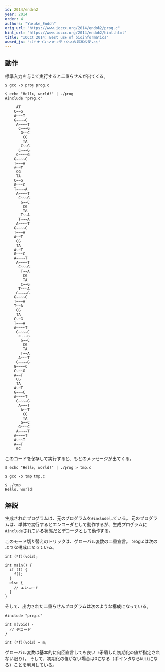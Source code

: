 ```yaml
---
id: 2014/endoh2
year: 2014
order: 4
authors: "Yusuke_Endoh"
orig_url: "https://www.ioccc.org/2014/endoh2/prog.c"
hint_url: "https://www.ioccc.org/2014/endoh2/hint.html"
title: "IOCCC 2014: Best use of bioinformatics"
award_ja: "バイオインフォマティクスの最高の使い方"
---
```


## 動作

標準入力を与えて実行すると二重らせんが出てくる。

```
$ gcc -o prog prog.c

$ echo "Hello, world!" | ./prog
#include "prog.c"

     AT
    C~~G
    A~~~T
    G~~~~C
     A~~~~T
      C~~~G
       G~~C
        CG
        TA
       C~~G
      C~~~G
     C~~~~G
    G~~~~C
    T~~~A
    A~~T
     CG
     TA
    C~~G
    G~~~C
    T~~~~A
     A~~~~T
      C~~~G
       G~~C
        CG
        TA
       T~~A
      T~~~A
     A~~~~T
    G~~~~C
    T~~~A
    A~~T
     CG
     TA
    A~~T
    G~~~C
    A~~~~T
     A~~~~T
      C~~~G
       T~~A
        CG
        TA
       C~~G
      T~~~A
     C~~~~G
    G~~~~C
    T~~~A
    T~~A
     CG
     TA
    C~~G
    T~~~A
    A~~~~T
     G~~~~C
      C~~~G
       G~~C
        CG
        TA
       T~~A
      A~~~T
     C~~~~G
    G~~~~C
    C~~~G
    A~~T
     CG
     TA
    A~~T
    G~~~C
    A~~~~T
     C~~~~G
      A~~~T
       A~~T
        CG
        TA
       G~~C
      G~~~C
     A~~~~T
    A~~~~T
    A~~~T
    A~~T
     GC
```

このコードを保存して実行すると、もとのメッセージが出てくる。

```
$ echo "Hello, world!" | ./prog > tmp.c

$ gcc -o tmp tmp.c

$ ./tmp
Hello, world!
```

## 解説

生成されたプログラムは、元のプログラムを`#include`している。
元のプログラムは、単体で実行するとエンコーダとして動作するが、生成プログラムに`#include`されている状態だとデコーダとして動作する。

このモード切り替えのトリックは、グローバル変数の二重宣言。
prog.cは次のような構成になっている。

```
int (*f)(void);

int main() {
  if (f) {
    f();
  }
  else {
    // エンコード
  }
}
```

そして、出力された二重らせんプログラムは次のような構成になっている。

```
#include "prog.c"

int m(void) {
  // デコード
}

int (*f)(void) = m;
```

グローバル変数は基本的に何回宣言しても良い（矛盾した初期化の値が指定されない限り）。
そして、初期化の値がない場合は0になる（ポインタなら`NULL`になる）ことを利用している。
